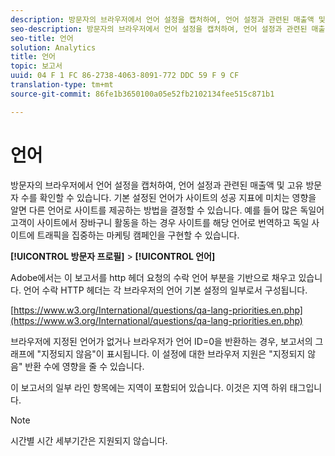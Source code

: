 ```yaml
---
description: 방문자의 브라우저에서 언어 설정을 캡처하여, 언어 설정과 관련된 매출액 및 고유 방문자 수를 확인할 수 있습니다. 기본 설정된 언어가 사이트의 성공 지표에 미치는 영향을 알면 다른 언어로 사이트를 제공하는 방법을 결정할 수 있습니다. 예를 들어 많은 독일어 고객이 사이트에서 장바구니 활동을 하는 경우 사이트를 해당 언어로 번역하고 독일 사이트에 트래픽을 집중하는 마케팅 캠페인을 구현할 수 있습니다.
seo-description: 방문자의 브라우저에서 언어 설정을 캡처하여, 언어 설정과 관련된 매출액 및 고유 방문자 수를 확인할 수 있습니다. 기본 설정된 언어가 사이트의 성공 지표에 미치는 영향을 알면 다른 언어로 사이트를 제공하는 방법을 결정할 수 있습니다. 예를 들어 많은 독일어 고객이 사이트에서 장바구니 활동을 하는 경우 사이트를 해당 언어로 번역하고 독일 사이트에 트래픽을 집중하는 마케팅 캠페인을 구현할 수 있습니다.
seo-title: 언어
solution: Analytics
title: 언어
topic: 보고서
uuid: 04 F 1 FC 86-2738-4063-8091-772 DDC 59 F 9 CF
translation-type: tm+mt
source-git-commit: 86fe1b3650100a05e52fb2102134fee515c871b1

---
```



# 언어

방문자의 브라우저에서 언어 설정을 캡처하여, 언어 설정과 관련된 매출액 및 고유 방문자 수를 확인할 수 있습니다. 기본 설정된 언어가 사이트의 성공 지표에 미치는 영향을 알면 다른 언어로 사이트를 제공하는 방법을 결정할 수 있습니다. 예를 들어 많은 독일어 고객이 사이트에서 장바구니 활동을 하는 경우 사이트를 해당 언어로 번역하고 독일 사이트에 트래픽을 집중하는 마케팅 캠페인을 구현할 수 있습니다.

**[!UICONTROL 방문자 프로필]** &gt; **[!UICONTROL 언어]**

Adobe에서는 이 보고서를 http 헤더 요청의 수락 언어 부분을 기반으로 채우고 있습니다. 언어 수락 HTTP 헤더는 각 브라우저의 언어 기본 설정의 일부로서 구성됩니다.

[https://www.w3.org/International/questions/qa-lang-priorities.en.php](https://www.w3.org/International/questions/qa-lang-priorities.en.php)

브라우저에 지정된 언어가 없거나 브라우저가 언어 ID=0을 반환하는 경우, 보고서의 그래프에 "지정되지 않음"이 표시됩니다. 이 설정에 대한 브라우저 지원은 "지정되지 않음" 반환 수에 영향을 줄 수 있습니다.

이 보고서의 일부 라인 항목에는 지역이 포함되어 있습니다. 이것은 지역 하위 태그입니다.

>[!NOTE]
>
>시간별 시간 세부기간은 지원되지 않습니다.

